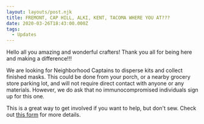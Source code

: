 ```yaml
---
layout: layouts/post.njk
title: FREMONT, CAP HILL, ALKI, KENT, TACOMA WHERE YOU AT???
date: 2020-03-26T18:43:00.000Z
tags:
  - Updates
---
```

Hello all you amazing and wonderful crafters! Thank you all for being here and making a difference!!!

We are looking for Neighborhood Captains to disperse kits and collect finished masks. This could be done from your porch, or a nearby grocery store parking lot, and will not require direct contact with anyone or any materials. However, we do ask that no immunocompromised individuals sign up for this one.

This is a great way to get involved if you want to help, but don't sew. Check out [this form](https://docs.google.com/forms/d/e/1FAIpQLSdVS_CjAbCUGeveTvzdZF1GisuACm2a_ipjLIdo4vs2IziZIA/closedform) for more details.